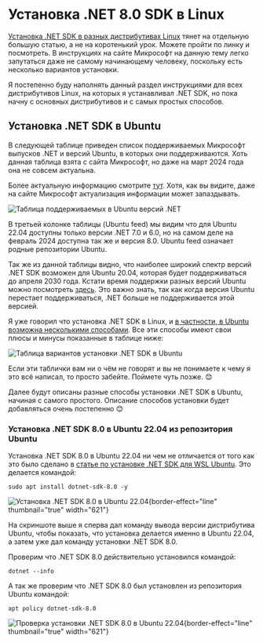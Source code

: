 # Установка .NET 8.0 SDK в Linux
[Установка .NET SDK в разных дистрибутивах Linux](https://learn.microsoft.com/en-us/dotnet/core/install/linux) тянет на 
отдельную большую статью, а не на коротенький урок. Можете пройти по линку и посмотреть. В инструкциях на сайте Микрософт
на данную тему легко запутаться даже не самому начинающему человеку, поскольку есть несколько вариантов установки.

Я постепенно буду наполнять данный раздел инструкциями для всех дистрибутивов Linux, на которых я устанавливал 
.NET SDK, но пока начну с основных дистрибутивов и с самых простых способов.

## Установка .NET SDK в Ubuntu
В следующей таблице приведен список поддерживаемых Микрософт выпусков .NET и версий Ubuntu, в которых они поддерживаются. 
Хоть данная таблица взята с сайта Микрософт, но даже на март 2024 года она не совсем актуальна. 

Более актуальную информацию смотрите [тут](https://learn.microsoft.com/en-us/dotnet/core/install/linux-ubuntu#supported-distributions).
Хотя, как вы видите, даже на сайте Микрософт актуализация информации может запаздывать.

![Таблица поддерживаемых в Ubuntu версий .NET](UbuntuNETInstall01.png)

В третьей колонке таблицы (Ubuntu feed) мы видим что для Ubuntu 22.04 доступны только версии .NET 7.0 и 6.0, но на самом 
деле на февраль 2024 доступна так же и версия 8.0. Ubuntu feed означает родные репозитории Ubuntu.

Так же из данной таблицы видно, что наиболее широкий спектр версий .NET SDK возможен для Ubuntu 20.04, которая будет
поддерживаться до апреля 2030 года. Кстати время поддержки разных версий Ubuntu можно посмотреть [здесь](https://wiki.ubuntu.com/Releases).
Это важно знать, так как когда версия Ubuntu перестает поддерживаться, .NET больше не поддерживается этой версией.

Я уже говорил что установка .NET SDK в Linux, и [в частности, в Ubuntu возможна несколькими способами](https://learn.microsoft.com/en-us/dotnet/core/install/linux-ubuntu#decide-how-to-install-net).
Все эти способы имеют свои плюсы и минусы показанные в таблице ниже:

![Таблица вариантов установки .NET SDK в Ubuntu](UbuntuNETInstall04.png)

Если эти таблички вам ни о чём не говорят и вы не понимаете к чему я это всё написал, то просто забейте. Поймете чуть позже. 😊

Далее будут описаны разные способы установки .NET SDK в Ubuntu, начиная с самого простого. Описание способов установки 
будет добавляться очень постепенно 😊

### Установка .NET SDK 8.0 в Ubuntu 22.04 из репозитория Ubuntu
Установка .NET SDK 8.0 в Ubuntu 22.04 ни чем не отличается от того как это было сделано в [статье по установке .NET SDK
для WSL Ubuntu](Install-NET-SDK-8-in-WSL.md#Install_DotNetSKD_WSL_Ubuntu). Это делается командой:

`sudo apt install dotnet-sdk-8.0 -y`

![Установка .NET SDK 8.0 в Ubuntu 22.04](UbuntuNETInstall02.png){border-effect="line" thumbnail="true" width="621"}

На скриншоте выше я сперва дал команду вывода версии дистрибутива Ubuntu, чтобы показать, что установка делается именно
в Ubuntu 22.04, а затем уже дал команду установки .NET SDK 8.0.

Проверим что .NET SDK 8.0 действительно установился командой: 

`dotnet --info`

А так же проверим что .NET SDK 8.0 был установлен из репозитория Ubuntu командой:

`apt policy dotnet-sdk-8.0`

![Проверка установки .NET SDK 8.0 в Ubuntu 22.04](UbuntuNETInstall03.png){border-effect="line" thumbnail="true" width="621"}

